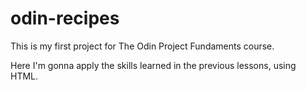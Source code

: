 # odin-recipes

This is my first project for The Odin Project Fundaments course.

Here I'm gonna apply the skills learned in the previous lessons, using HTML.
